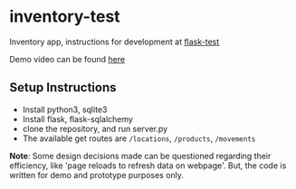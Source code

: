 # inventory-test

Inventory app, instructions for development at [flask-test](https://frappe.io/flask-test)

Demo video can be found [here](https://youtu.be/oC0QKZLjnLk)

## Setup Instructions

- Install python3, sqlite3
- Install flask, flask-sqlalchemy
- clone the repository, and run server.py
- The available get routes are `/locations`, `/products`, `/movements`


**Note**: Some design decisions made can be questioned regarding their efficiency, like 'page reloads to refresh data on webpage'. But,
the code is written for demo and prototype purposes only.
